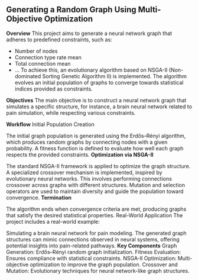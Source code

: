 ## Generating a Random Graph Using Multi-Objective Optimization ##
**Overview**
This project aims to generate a neural network graph that adheres to predefined constraints, such as:
- Number of nodes
- Connection type rate mean
- Total connection mean
- ...
To achieve this, an evolutionary algorithm based on NSGA-II (Non-dominated Sorting Genetic Algorithm II) is implemented. The algorithm evolves an initial population of graphs to converge towards statistical indices provided as constraints.

**Objectives**
The main objective is to construct a neural network graph that simulates a specific structure, for instance, a brain neural network related to pain simulation, while respecting various constraints.

**Workflow**
Initial Population Creation

The initial graph population is generated using the Erdős–Rényi algorithm, which produces random graphs by connecting nodes with a given probability.
A fitness function is defined to evaluate how well each graph respects the provided constraints.
**Optimization via NSGA-II**

The standard NSGA-II framework is applied to optimize the graph structure.
A specialized crossover mechanism is implemented, inspired by evolutionary neural networks.
This involves performing connections crossover across graphs with different structures.
Mutation and selection operators are used to maintain diversity and guide the population toward convergence.
**Termination**

The algorithm ends when convergence criteria are met, producing graphs that satisfy the desired statistical properties.
Real-World Application
The project includes a real-world example:

Simulating a brain neural network for pain modeling.
The generated graph structures can mimic connections observed in neural systems, offering potential insights into pain-related pathways.
**Key Components**
Graph Generation: Erdős–Rényi random graph initialization.
Fitness Evaluation: Ensures compliance with statistical constraints.
NSGA-II Optimization: Multi-objective optimization to improve the graph population.
Crossover and Mutation: Evolutionary techniques for neural network-like graph structures.

